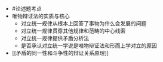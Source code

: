 - #论述题考点
- 唯物辩证法的实质与核心
	- 对立统一规律从根本上回答了事物为什么会发展的问题
	- 对立统一规律贯穿其他规律和范畴的中心线索
	- 对立统一规律提供矛盾分析法
	- 是否承认对立统一学说是唯物辩证法和形而上学对立的原因
- [[矛盾的同一性和斗争性的辩证关系原理]]